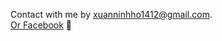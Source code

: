 Contact with me by [xuanninhho1412@gmail.com](xuanninhho1412@gmail.com).<br/>
[Or Facebook](https://www.facebook.com/xuanninh1412/) 💖

